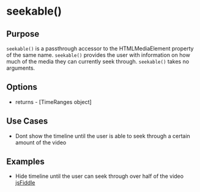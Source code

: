 # seekable() #

## Purpose ##

`seekable()` is a passthrough accessor to the HTMLMediaElement property of the same name. `seekable()` provides the user with information on how much of the media they can currently seek through. `seekable()` takes no arguments.

## Options ##

* returns - [TimeRanges object]

## Use Cases ##

* Dont show the timeline until the user is able to seek through a certain amount of the video

## Examples ##

* Hide timeline until the user can seek through over half of the video [jsFiddle](http://jsfiddle.net/popcornjs/27g3j/1/)
